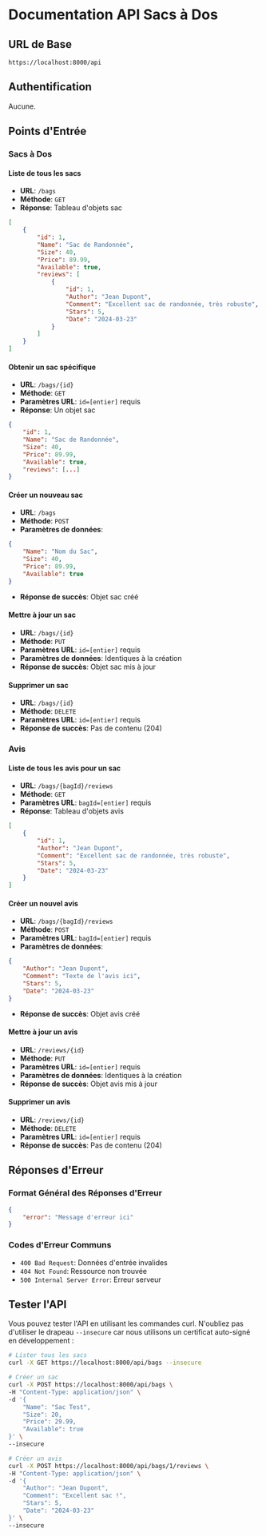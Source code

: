 # Documentation API Sacs à Dos

## URL de Base
`https://localhost:8000/api`

## Authentification
Aucune.

## Points d'Entrée

### Sacs à Dos

#### Liste de tous les sacs
- **URL**: `/bags`
- **Méthode**: `GET`
- **Réponse**: Tableau d'objets sac
```json
[
    {
        "id": 1,
        "Name": "Sac de Randonnée",
        "Size": 40,
        "Price": 89.99,
        "Available": true,
        "reviews": [
            {
                "id": 1,
                "Author": "Jean Dupont",
                "Comment": "Excellent sac de randonnée, très robuste",
                "Stars": 5,
                "Date": "2024-03-23"
            }
        ]
    }
]
```

#### Obtenir un sac spécifique
- **URL**: `/bags/{id}`
- **Méthode**: `GET`
- **Paramètres URL**: `id=[entier]` requis
- **Réponse**: Un objet sac
```json
{
    "id": 1,
    "Name": "Sac de Randonnée",
    "Size": 40,
    "Price": 89.99,
    "Available": true,
    "reviews": [...]
}
```

#### Créer un nouveau sac
- **URL**: `/bags`
- **Méthode**: `POST`
- **Paramètres de données**:
```json
{
    "Name": "Nom du Sac",
    "Size": 40,
    "Price": 89.99,
    "Available": true
}
```
- **Réponse de succès**: Objet sac créé

#### Mettre à jour un sac
- **URL**: `/bags/{id}`
- **Méthode**: `PUT`
- **Paramètres URL**: `id=[entier]` requis
- **Paramètres de données**: Identiques à la création
- **Réponse de succès**: Objet sac mis à jour

#### Supprimer un sac
- **URL**: `/bags/{id}`
- **Méthode**: `DELETE`
- **Paramètres URL**: `id=[entier]` requis
- **Réponse de succès**: Pas de contenu (204)

### Avis

#### Liste de tous les avis pour un sac
- **URL**: `/bags/{bagId}/reviews`
- **Méthode**: `GET`
- **Paramètres URL**: `bagId=[entier]` requis
- **Réponse**: Tableau d'objets avis
```json
[
    {
        "id": 1,
        "Author": "Jean Dupont",
        "Comment": "Excellent sac de randonnée, très robuste",
        "Stars": 5,
        "Date": "2024-03-23"
    }
]
```

#### Créer un nouvel avis
- **URL**: `/bags/{bagId}/reviews`
- **Méthode**: `POST`
- **Paramètres URL**: `bagId=[entier]` requis
- **Paramètres de données**:
```json
{
    "Author": "Jean Dupont",
    "Comment": "Texte de l'avis ici",
    "Stars": 5,
    "Date": "2024-03-23"
}
```
- **Réponse de succès**: Objet avis créé

#### Mettre à jour un avis
- **URL**: `/reviews/{id}`
- **Méthode**: `PUT`
- **Paramètres URL**: `id=[entier]` requis
- **Paramètres de données**: Identiques à la création
- **Réponse de succès**: Objet avis mis à jour

#### Supprimer un avis
- **URL**: `/reviews/{id}`
- **Méthode**: `DELETE`
- **Paramètres URL**: `id=[entier]` requis
- **Réponse de succès**: Pas de contenu (204)

## Réponses d'Erreur

### Format Général des Réponses d'Erreur
```json
{
    "error": "Message d'erreur ici"
}
```

### Codes d'Erreur Communs
- `400 Bad Request`: Données d'entrée invalides
- `404 Not Found`: Ressource non trouvée
- `500 Internal Server Error`: Erreur serveur

## Tester l'API

Vous pouvez tester l'API en utilisant les commandes curl. N'oubliez pas d'utiliser le drapeau `--insecure` car nous utilisons un certificat auto-signé en développement :

```bash
# Lister tous les sacs
curl -X GET https://localhost:8000/api/bags --insecure

# Créer un sac
curl -X POST https://localhost:8000/api/bags \
-H "Content-Type: application/json" \
-d '{
    "Name": "Sac Test",
    "Size": 20,
    "Price": 29.99,
    "Available": true
}' \
--insecure

# Créer un avis
curl -X POST https://localhost:8000/api/bags/1/reviews \
-H "Content-Type: application/json" \
-d '{
    "Author": "Jean Dupont",
    "Comment": "Excellent sac !",
    "Stars": 5,
    "Date": "2024-03-23"
}' \
--insecure
```